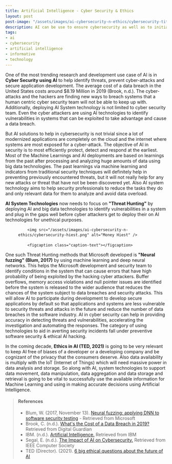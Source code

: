 ```yaml
---
title: Artificial Intelligence - Cyber Security & Ethics
layout: post
post-image: "/assets/images/ai-cybersecurity-n-ethics/cybersecurity-title.webp"
description: AI can be use to ensure cybersecurity as well as to initiate cyber attacks?  What are the best ways AI can help overcome the vulnerabilities during development and testing.
tags:
- ai
- cybersecurity
- artificial intelligence
- informative
- technology
---
```


One of the most trending research and development use case of AI is in <b>Cyber Security using AI</b> to help identify threats, prevent cyber-attacks and secure application development.  The average cost of a data breach in the United States costs around $8.19 Million in 2019 (Brook, n.d.).  The cyber-attacks and the hackers are finding new ways to breach systems that a human centric cyber security team will not be able to keep up with. Additionally, deploying AI System technology is not limited to cyber security team.  Even the cyber attackers are using AI technologies to identify vulnerabilities in systems that can be exploited to take advantage and cause a data breach.

But AI solutions to help in cybersecurity is not trivial since a lot of modernized applications are completely on the cloud and the internet where systems are most exposed for a cyber-attack.  The objective of AI in security is to most efficiently protect, detect and respond at the earliest. Most of the Machine Learnings and AI deployments are based on learnings from the past after processing and analyzing huge amounts of data using big data technologies. The past learnings via machine learning and indicators from traditional security techniques will definitely help in preventing previously encountered threats, but it will not really help for any new attacks or threat that have not be been discovered yet. Also AI system technology aims to help security professionals to reduce the tasks they do and only relevant data for them to analyze and avoid data overload.

<b>AI System Technologies</b> now needs to focus on <b>"Threat Hunting"</b> by deploying AI and big data technologies to identify vulnerabilities in a system and plug in the gaps well before cyber attackers get to deploy their on AI technologies for unethical purposes. 

<figure>
    
        <img src="/assets/images/ai-cybersecurity-n-ethics/cybersecurity-hiest.png" alt="Money Hiest" />
        
        <figcaption class="caption-text"></figcaption>
        
    
</figure>

One such Threat Hunting methods that Microsoft developed is <b>"Neural fuzzing" (Blum, 2017)</b> by using machine learning and deep neural networks. This helps the Microsoft development and security team to identify conditions in the system that can cause errors that have high probability of being exploited by the hacking cyber attackers. Buffer overflows, memory access violations and null pointer issues are identified before the system is released to the wider audience that reduces the chances of the system subject to data breaches and security attacks. This will allow AI to participate during development to develop secure applications by default so that applications and systems are less vulnerable to security threats and attacks in the future and reduce the number of data breaches in the software industry. AI in cyber security can help in providing accuracy in detecting threats and vulnerabilities, accelerating the investigation and automating the responses. The category of using technologies to aid in averting security incidents fall under preventive software security & ethical AI hacking.

In the coming decade, <b>Ethics in AI (TED, 2021)</b> is going to be very relevant to keep AI free of biases of a developer or a developing company and be cognizant of the privacy that the consumers deserve.  Also data availability is multiply with the IoT (Internet of Things) which will need massive power in data analysis and storage.  So along with AI, system technologies to support data movement, data manipulation, data aggregation and data storage and retrieval is going to be vital to successfully use the available information for Machine Learning and using in making accurate decisions using Artificial Intelligence.

> #### References
> - Blum, W. (2017, November 13). [Neural fuzzing: applying DNN to software security testing](https://www.microsoft.com/en-us/research/blog/neural-fuzzing/) - Retrieved from Microsoft <br>
> - Brook, C. (n.d.). [What's the Cost of a Data Breach in 2019?](https://digitalguardian.com/blog/whats-cost-data-breach-2019) Retrieved from Digital Guardian
> - IBM. (n.d.). [Artificial Intelligence.](https://www.ibm.com/security/artificial-intelligence) Retrieved from IBM
> - Segal, E. (n.d.). [The Impact of AI on Cybersecurity.](https://www.computer.org/publications/tech-news/trends/the-impact-of-ai-on-cybersecurity) Retrieved from IEEE Computer Society
> - TED (Director). (2021). [6 big ethical questions about the future of AI](https://www.youtube.com/watch?v=UGHzKaAOOcA)